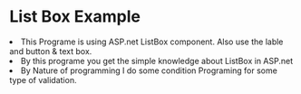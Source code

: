 <h1> List Box Example </h1>
<li>This Programe is using ASP.net ListBox component. Also use the lable and button & text box.
<li>By this programe you get the simple knowledge about ListBox in ASP.net
<li> By Nature of programming I do some condition Programing for some type of validation.
